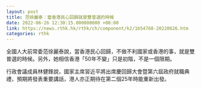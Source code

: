 ```yaml
---
layout: post
title: 范徐麗泰：當香港民心回歸就是雙普選的時候
date: 2022-06-26 12:30:15.000000000 +08:00
link: https://news.rthk.hk/rthk/ch/component/k2/1654768-20220626.htm
categories: rthk
---
```


全國人大前常委范徐麗泰說，當香港民心回歸，不做不利國家或香港的事，就是雙普選的時候。另外，她相信香港「50年不變」只是初階，不是一個限期。

行政會議成員林健鋒說，國家主席習近平將出席慶回歸大會暨第六屆政府就職典禮，預期將發表重要講話，港人亦正期待在第二個25年時能重新出發。
